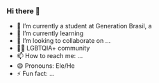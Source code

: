 ### Hi there 👋

- 🌱 I’m currently a student at Generation Brasil, a
- 🌱 I’m currently learning 
- 👯 I’m looking to collaborate on ...
- 🏳‍🌈 LGBTQIA+ community
- 📫 How to reach me: ...
- 😄 Pronouns: Ele/He
- ⚡ Fun fact: ...
